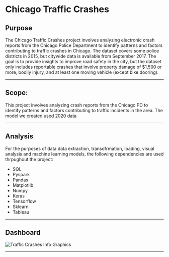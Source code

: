 # Chicago Traffic Crashes

## Purpose 

The Chicago Traffic Crashes project involves analyzing electronic crash reports from the Chicago Police Department to identify patterns and factors contributing to traffic crashes in Chicago. The dataset covers some police districts in 2015, but citywide data is available from September 2017. The goal is to provide insights to improve road safety in the city, but the dataset only includes reportable crashes that involve property damage of $1,500 or more, bodily injury, and at least one moving vehicle (except bike dooring).

------------------

## Scope: 

This project involves analyzing crash reports from the Chicago PD to identify patterns and factors contributing to traffic incidents in the area. The model we created used 2020 data 

------------------

## Analysis

For the purposes of data data extraction, transofrmation, loading, visual analysis and machine learning models, the  following dependencies are used thrpughout the project: 

- SQL 
- Pyspark
- Pandas 
- Matplotlib
- Numpy
- Keras
- Tensorflow
- Sklearn
- Tableau

------------------

## Dashboard

![Traffic Crashes Info Graphics](https://user-images.githubusercontent.com/24644072/232640384-243de0b1-844d-436e-ab9d-4322f05a8be8.png)

------------------

